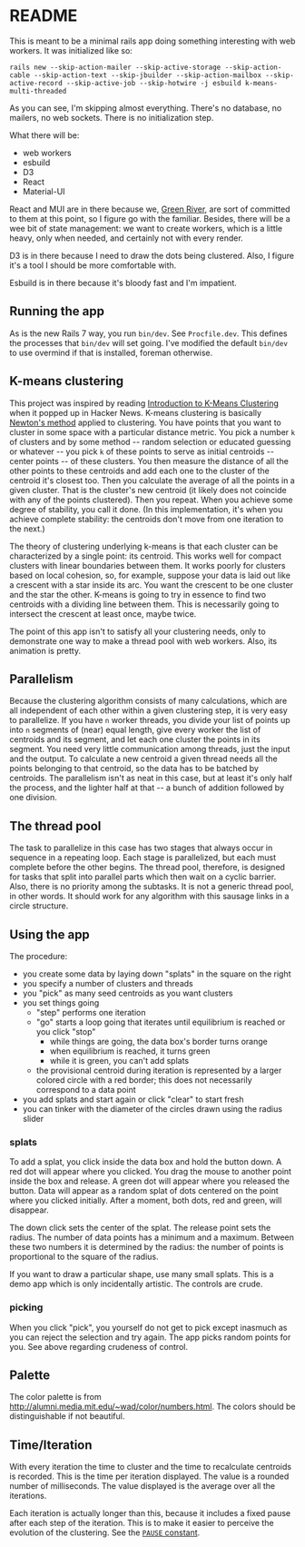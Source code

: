 # README

This is meant to be a minimal rails app doing something interesting with web workers.
It was initialized like so:

```
rails new --skip-action-mailer --skip-active-storage --skip-action-cable --skip-action-text --skip-jbuilder --skip-action-mailbox --skip-active-record --skip-active-job --skip-hotwire -j esbuild k-means-multi-threaded
```

As you can see, I'm skipping almost everything. There's no database, no mailers, no web sockets.
There is no initialization step.

What there will be:
- web workers
- esbuild
- D3
- React
- Material-UI

React and MUI are in there because we, [Green River](https://www.greenriver.com/), are sort of committed to them at this point,
so I figure go with the familiar. Besides, there will be a wee bit of state management: we want to create workers, which is a little heavy,
only when needed, and certainly not with every render.

D3 is in there because I need to draw the dots being clustered. Also, I figure it's a tool I should be more comfortable with.

Esbuild is in there because it's bloody fast and I'm impatient.

## Running the app

As is the new Rails 7 way, you run `bin/dev`. See `Procfile.dev`. This defines the processes that `bin/dev` will set going.
I've modified the default `bin/dev` to use overmind if that is installed, foreman otherwise.

## K-means clustering

This project was inspired by reading [Introduction to K-Means Clustering](https://www.pinecone.io/learn/k-means-clustering/) when
it popped up in Hacker News. K-means clustering is basically [Newton's method](https://en.wikipedia.org/wiki/Newton%27s_method) applied
to clustering. You have points that you want to cluster in some space with a particular distance metric. You pick a number `k` of
clusters and by some method -- random selection or educated guessing or whatever -- you pick `k` of these points to serve as
initial centroids -- center points -- of these clusters. You then measure the distance of all the other points to these centroids
and add each one to the cluster of the centroid it's closest too. Then you calculate the average of all the points in a given cluster.
That is the cluster's new centroid (it likely does not coincide with any of the points clustered). Then you repeat. When you
achieve some degree of stability, you call it done. (In this implementation, it's when you achieve complete stability: the centroids don't move from one iteration to the next.)

The theory of clustering underlying k-means is that each cluster can be characterized by a single point: its centroid. This works well
for compact clusters with linear boundaries between them. It works poorly for clusters based on local cohesion, so, for example, suppose your data is laid out like a crescent with a star inside its arc. You want the crescent to be one cluster and the star the other. K-means is going to try
in essence to find two centroids with a dividing line between them. This is necessarily going to intersect the crescent at least once, maybe twice.

The point of this app isn't to satisfy all your clustering needs, only to demonstrate one way to make a thread pool with web workers. Also,
its animation is pretty.

## Parallelism

Because the clustering algorithm consists of many calculations, which are all independent of
each other within a given clustering step, it is very easy to parallelize. If you have `n` worker threads, you divide your list
of points up into `n` segments of (near) equal length, give every worker the list of centroids and its segment, and let each one
cluster the points in its segment. You need very little communication among threads, just the input and the output. To calculate a
new centroid a given thread needs all the points belonging to that centroid, so the data has to be batched by centroids. The parallelism
isn't as neat in this case, but at least it's only half the process, and the lighter half at that -- a bunch of addition followed by one
division.

## The thread pool

The task to parallelize in this case has two stages that always occur in sequence in a repeating loop. Each stage is parallelized, but each
must complete before the other begins. The thread pool, therefore, is designed for tasks that split into parallel parts which then wait on a
cyclic barrier. Also, there is no priority among the subtasks. It is not a generic thread pool, in other words. It should work for any algorithm
with this sausage links in a circle structure.

## Using the app

The procedure:
- you create some data by laying down "splats" in the square on the right
- you specify a number of clusters and threads
- you "pick" as many seed centroids as you want clusters
- you set things going
  - "step" performs one iteration
  - "go" starts a loop going that iterates until equilibrium is reached or you click "stop"
    - while things are going, the data box's border turns orange
    - when equilibrium is reached, it turns green
    - while it is green, you can't add splats
  - the provisional centroid during iteration is represented by a larger colored circle with a red border; this does not necessarily correspond to a data point
- you add splats and start again or click "clear" to start fresh
- you can tinker with the diameter of the circles drawn using the radius slider

### splats

To add a splat, you click inside the data box and hold the button down. A red dot will appear where you clicked. You drag the mouse to another
point inside the box and release. A green dot will appear where you released the button. Data will appear as a random splat of dots centered
on the point where you clicked initially. After a moment, both dots, red and green, will disappear.

The down click sets the center of the splat. The release point sets the radius. The number of data points has a minimum and a maximum. Between
these two numbers it is determined by the radius: the number of points is proportional to the square of the radius.

If you want to draw a particular shape, use many small splats. This is a demo app which is only incidentally artistic. The controls are crude.

### picking

When you click "pick", you yourself do not get to pick except inasmuch as you can reject the selection and try again. The app picks random points
for you. See above regarding crudeness of control.

## Palette

The color palette is from http://alumni.media.mit.edu/~wad/color/numbers.html. The colors should be distinguishable if not beautiful.

## Time/Iteration

With every iteration the time to cluster and the time to recalculate centroids is recorded. This is the time per iteration displayed.
The value is a rounded number of milliseconds. The value displayed is the average over all the iterations.

Each iteration is actually longer than this, because it includes a fixed pause after each step of the iteration. This is to make it easier to
perceive the evolution of the clustering. See the [`PAUSE` constant](/blob/main/app/javascript/application.tsx#L54).